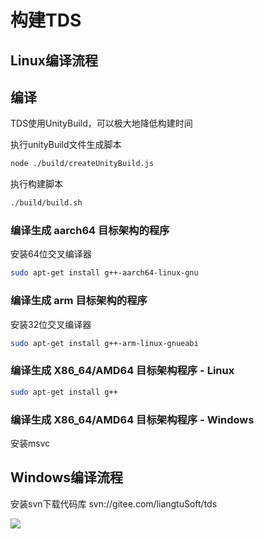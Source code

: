 # 构建TDS

## Linux编译流程

## 编译

TDS使用UnityBuild，可以极大地降低构建时间

执行unityBuild文件生成脚本

```bash
node ./build/createUnityBuild.js
```

执行构建脚本

```bash
./build/build.sh
```

### 编译生成 aarch64 目标架构的程序

安装64位交叉编译器

```bash
sudo apt-get install g++-aarch64-linux-gnu
```

### 编译生成 arm 目标架构的程序

安装32位交叉编译器

```bash
sudo apt-get install g++-arm-linux-gnueabi
```

### 编译生成 X86_64/AMD64 目标架构程序 - Linux

```bash
sudo apt-get install g++
```

### 编译生成 X86_64/AMD64 目标架构程序 - Windows

安装msvc



## Windows编译流程

安装svn下载代码库 svn://gitee.com/liangtuSoft/tds

![](/develop/devFolderStructure.svg)
